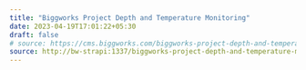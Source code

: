 ```yaml
---
title: "Biggworks Project Depth and Temperature Monitoring"
date: 2023-04-19T17:01:22+05:30
draft: false
# source: https://cms.biggworks.com/biggworks-project-depth-and-temperature-monitoring
source: http://bw-strapi:1337/biggworks-project-depth-and-temperature-monitoring
---
```


